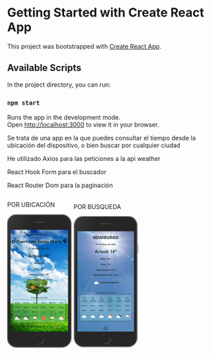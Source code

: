 # Getting Started with Create React App

This project was bootstrapped with [Create React App](https://github.com/facebook/create-react-app).

## Available Scripts

In the project directory, you can run:

### `npm start`

Runs the app in the development mode.\
Open [http://localhost:3000](http://localhost:3000) to view it in your browser.


<p>Se trata de una app en la que puedes consultar el tiempo desde la ubicación del dispositivo, o bien buscar por cualquier ciudad</p>

<p>He utilizado Axios para las peticiones a la api weather</p>

<p>React Hook Form para el buscador</p>

<p>React Router Dom para la paginación</p>


<div style = "display: inline-block"; style = "gap:35px">
  <div style = "display: inline-block">
    <p> POR UBICACIÓN </p>
    <img  style = "width: 150px;" src= 'https://github.com/jaelEspinosa/React_weather/blob/master/src/img/weather1.jpg' />
  </div>
  <div style = "display: inline-block">
     <p> POR BUSQUEDA </p>
     <img style = "width: 150px;" src = 'https://github.com/jaelEspinosa/React_weather/blob/master/src/img/weather2.jpg'/>
  </div>
</div>
